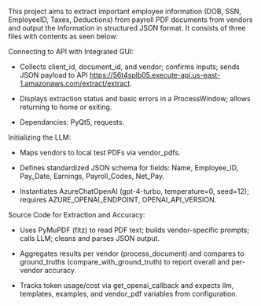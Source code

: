 This project aims to extract important employee information (DOB, SSN, EmployeeID, Taxes, Deductions) from payroll PDF documents from vendors and output the information in structured JSON format. It consists of three files with contents as seen below:

Connecting to API with Integrated GUI:

  - Collects client_id, document_id, and vendor; confirms inputs; sends JSON payload to API https://56t4splb05.execute-api.us-east-1.amazonaws.com/extract/extract.

  - Displays extraction status and basic errors in a ProcessWindow; allows returning to home or exiting.

  - Dependancies: PyQt5, requests.

Initializing the LLM:

  - Maps vendors to local test PDFs via vendor_pdfs.

  - Defines standardized JSON schema for fields: Name, Employee_ID, Pay_Date, Earnings, Payroll_Codes, Net_Pay.

  - Instantiates AzureChatOpenAI (gpt-4-turbo, temperature=0, seed=12); requires AZURE_OPENAI_ENDPOINT, OPENAI_API_VERSION.

Source Code for Extraction and Accuracy:

  - Uses PyMuPDF (fitz) to read PDF text; builds vendor-specific prompts; calls LLM; cleans and parses JSON output.

  - Aggregates results per vendor (process_document) and compares to ground_truths (compare_with_ground_truth) to report overall and per-vendor accuracy.

  - Tracks token usage/cost via get_openai_callback and expects llm, templates, examples, and vendor_pdf variables from configuration.

